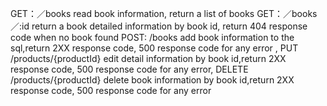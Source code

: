 GET：／books                   read book information, return a list of books
GET：／books／:id              return a book detailed information by book id, return 404 response code when no book found
POST: /books                   add book information to the sql,return 2XX response code, 500 response code for any error ,
PUT /products/{productId}      edit detail information by book id,return 2XX response code, 500 response code for any error,
DELETE /products/{productId}   delete book information by book id,return 2XX response code, 500 response code for any error
